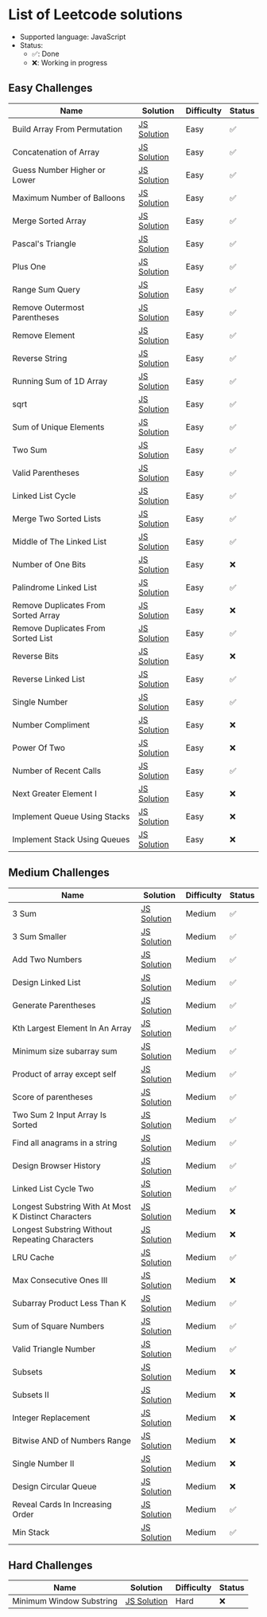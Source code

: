 # List of Leetcode solutions

- Supported language: JavaScript
- Status:
  - ✅: Done
  - ❌: Working in progress

## Easy Challenges

| Name                                | Solution                                                 | Difficulty | Status |
| ----------------------------------- | -------------------------------------------------------- | ---------- | ------ |
| Build Array From Permutation        | [JS Solution](./easy/buildArrayFromPermutation.js)       | Easy       | ✅     |
| Concatenation of Array              | [JS Solution](./easy/concatenationOfArray.js)            | Easy       | ✅     |
| Guess Number Higher or Lower        | [JS Solution](./easy/guessNumberHigherOrLower.js)        | Easy       | ✅     |
| Maximum Number of Balloons          | [JS Solution](./easy/maximumNumberOfBalloons.js)         | Easy       | ✅     |
| Merge Sorted Array                  | [JS Solution](./easy/mergeSortedArray.js)                | Easy       | ✅     |
| Pascal's Triangle                   | [JS Solution](./easy/pascalsTriangle.js)                 | Easy       | ✅     |
| Plus One                            | [JS Solution](./easy/plusOne.js)                         | Easy       | ✅     |
| Range Sum Query                     | [JS Solution](./easy/rangeSumQuery.js)                   | Easy       | ✅     |
| Remove Outermost Parentheses        | [JS Solution](./easy/removeOutermostParentheses.js)      | Easy       | ✅     |
| Remove Element                      | [JS Solution](./easy/removeElement.js)                   | Easy       | ✅     |
| Reverse String                      | [JS Solution](./easy/reverseString.js)                   | Easy       | ✅     |
| Running Sum of 1D Array             | [JS Solution](./easy/runningSumOf1dArray.js)             | Easy       | ✅     |
| sqrt                                | [JS Solution](./easy/sqrt.js)                            | Easy       | ✅     |
| Sum of Unique Elements              | [JS Solution](./easy/sumOfUniqueElements.js)             | Easy       | ✅     |
| Two Sum                             | [JS Solution](./easy/twoSum.js)                          | Easy       | ✅     |
| Valid Parentheses                   | [JS Solution](./easy/validParentheses.js)                | Easy       | ✅     |
| Linked List Cycle                   | [JS Solution](./easy/linkedListCycle.js)                 | Easy       | ✅     |
| Merge Two Sorted Lists              | [JS Solution](./easy/mergeTwoSortedLists.js)             | Easy       | ✅     |
| Middle of The Linked List           | [JS Solution](./easy/middleOfTheLinkedList.js)           | Easy       | ✅     |
| Number of One Bits                  | [JS Solution](./easy/numberOfOneBits.js)                 | Easy       | ❌     |
| Palindrome Linked List              | [JS Solution](./easy/palindromeLinkedList.js)            | Easy       | ✅     |
| Remove Duplicates From Sorted Array | [JS Solution](./easy/removeDuplicatesFromSortedArray.js) | Easy       | ❌     |
| Remove Duplicates From Sorted List  | [JS Solution](./easy/removeDuplicatesFromSortedList.js)  | Easy       | ✅     |
| Reverse Bits                        | [JS Solution](./easy/reverseBits.js)                     | Easy       | ❌     |
| Reverse Linked List                 | [JS Solution](./easy/reverseLinkedList.js)               | Easy       | ✅     |
| Single Number                       | [JS Solution](./easy/singleNumber.js)                    | Easy       | ✅     |
| Number Compliment                   | [JS Solution](./easy/numberCompliment.js)                | Easy       | ❌     |
| Power Of Two                        | [JS Solution](./easy/powerOfTwo.js)                      | Easy       | ❌     |
| Number of Recent Calls              | [JS Solution](./easy/numberOfRecentCalls.js)             | Easy       | ✅     |
| Next Greater Element I              | [JS Solution](./easy/nextGreaterElementI.js)             | Easy       | ❌     |
| Implement Queue Using Stacks        | [JS Solution](./easy/implementQueueUsingStacks.js)       | Easy       | ❌     |
| Implement Stack Using Queues        | [JS Solution](./easy/implementStackUsingQueues.js)       | Easy       | ❌     |

## Medium Challenges

| Name                                                 | Solution                                                                    | Difficulty | Status |
| ---------------------------------------------------- | --------------------------------------------------------------------------- | ---------- | ------ |
| 3 Sum                                                | [JS Solution](./medium/3Sum.js)                                             | Medium     | ✅     |
| 3 Sum Smaller                                        | [JS Solution](./medium/3SumSmaller.js)                                      | Medium     | ✅     |
| Add Two Numbers                                      | [JS Solution](./medium/addTwoNumbers.js)                                    | Medium     | ✅     |
| Design Linked List                                   | [JS Solution](./medium/designLinkedList.js)                                 | Medium     | ✅     |
| Generate Parentheses                                 | [JS Solution](./medium/generateParentheses.js)                              | Medium     | ✅     |
| Kth Largest Element In An Array                      | [JS Solution](./medium/kthLargestElementInAnArray.js)                       | Medium     | ✅     |
| Minimum size subarray sum                            | [JS Solution](./medium/minimumSizeSubarraySum.js)                           | Medium     | ✅     |
| Product of array except self                         | [JS Solution](./medium/productOfArrayExceptSelf.js)                         | Medium     | ✅     |
| Score of parentheses                                 | [JS Solution](./medium/scoreOfParentheses.js)                               | Medium     | ✅     |
| Two Sum 2 Input Array Is Sorted                      | [JS Solution](./medium/twoSum2InputArrayIsSorted.js)                        | Medium     | ✅     |
| Find all anagrams in a string                        | [JS Solution](./medium/findAllAnagramsInAString.js)                         | Medium     | ✅     |
| Design Browser History                               | [JS Solution](./medium/designBrowserHistory.js)                             | Medium     | ✅     |
| Linked List Cycle Two                                | [JS Solution](./medium/linkedListCycleTwo.js)                               | Medium     | ✅     |
| Longest Substring With At Most K Distinct Characters | [JS Solution](./medium/longestSubstringWithAtMostKDistinctCharacters.js.js) | Medium     | ❌     |
| Longest Substring Without Repeating Characters       | [JS Solution](./medium/longestSubstringWithoutRepeatingCharacters.js)       | Medium     | ❌     |
| LRU Cache                                            | [JS Solution](./medium/LRUCache.js)                                         | Medium     | ✅     |
| Max Consecutive Ones III                             | [JS Solution](./medium/maxConsecutiveOnesIII.js)                            | Medium     | ❌     |
| Subarray Product Less Than K                         | [JS Solution](./medium/subarrayProductLessThanK.js)                         | Medium     | ✅     |
| Sum of Square Numbers                                | [JS Solution](./medium/sumOfSquareNumbers.js)                               | Medium     | ✅     |
| Valid Triangle Number                                | [JS Solution](./medium/validTriangleNumber.js)                              | Medium     | ✅     |
| Subsets                                              | [JS Solution](./medium/subsets.js)                                          | Medium     | ❌     |
| Subsets II                                           | [JS Solution](./medium/subsetsII.js)                                        | Medium     | ❌     |
| Integer Replacement                                  | [JS Solution](./medium/integerReplacement.js)                               | Medium     | ❌     |
| Bitwise AND of Numbers Range                         | [JS Solution](./medium/bitwiseAndOfNumbersRange.js)                         | Medium     | ❌     |
| Single Number II                                     | [JS Solution](./medium/singleNumberII.js)                                   | Medium     | ❌     |
| Design Circular Queue                                | [JS Solution](./medium/designCircularQueue.js)                              | Medium     | ❌     |
| Reveal Cards In Increasing Order                     | [JS Solution](./medium/revealCardInDecreasingOrder.js)                      | Medium     | ✅     |
| Min Stack                                            | [JS Solution](./medium/minStack.js)                                         | Medium     | ✅     |

## Hard Challenges

| Name                     | Solution                                        | Difficulty | Status |
| ------------------------ | ----------------------------------------------- | ---------- | ------ |
| Minimum Window Substring | [JS Solution](./hard/minimumWindowSubstring.js) | Hard       | ❌     |
